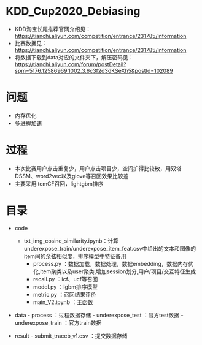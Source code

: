 # KDD_Cup2020_Debiasing
- KDD淘宝长尾推荐官网介绍见：https://tianchi.aliyun.com/competition/entrance/231785/information
- 比赛数据见：https://tianchi.aliyun.com/competition/entrance/231785/information
- 将数据下载到data对应的文件夹下，解压密码见：https://tianchi.aliyun.com/forum/postDetail?spm=5176.12586969.1002.3.6c3f2d3dKSeXh5&postId=102089


# 问题
- 内存优化
- 多进程加速


# 过程
- 本次比赛用户点击重复少，用户点击项目少，空间扩得比较散，用双塔DSSM、word2vec以及glove等召回效果比较差
- 主要采用itemCF召回，lightgbm排序 

# 目录

- code
	- txt_img_cosine_similarity.ipynb：计算underexpose_train/underexpose_item_feat.csv中给出的文本和图像的item间的余弦相似度，排序模型中特征备用
        - process.py                     ：数据加载，数据处理，数据embedding，数据内存优化,item聚类以及user聚类,增加session划分,用户/项目/交互特征生成
        - recall.py                      ：icf、ucf等召回
        - model.py                       ：lgbm排序模型
        - metric.py                      ：召回结果评价
        - main_V2.ipynb                  ：主函数


- data
        - process                        ：过程数据存储
        - underexpose_test               ：官方test数据
        - underexpose_train              ：官方train数据

- result
        - submit_traceb_v1.csv           ：提交数据存储 


